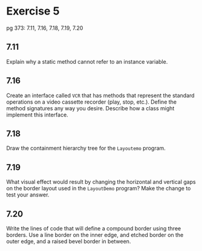 # Exercise 5

pg 373: 7.11, 7.16, 7.18, 7.19, 7.20

## 7.11

Explain why a static method cannot refer to an instance variable.

## 7.16

Create an interface called `VCR` that has methods that represent the standard operations on a video cassette recorder (play, stop, etc.). Define the method signatures any way you desire. Describe how a class might implement this interface.

## 7.18

Draw the containment hierarchy tree for the `Layoutemo` program.

## 7.19

What visual effect would result by changing the horizontal and vertical gaps on the border layout used in the `LayoutDemo` program? Make the change to test your answer.

## 7.20

Write the lines of code that will define a compound border using three borders. Use a line border on the inner edge, and etched border on the outer edge, and a raised bevel border in between.

